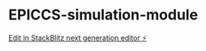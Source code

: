 # EPICCS-simulation-module

[Edit in StackBlitz next generation editor ⚡️](https://stackblitz.com/~/github.com/Wodenvase/EPICCS-simulation-module)